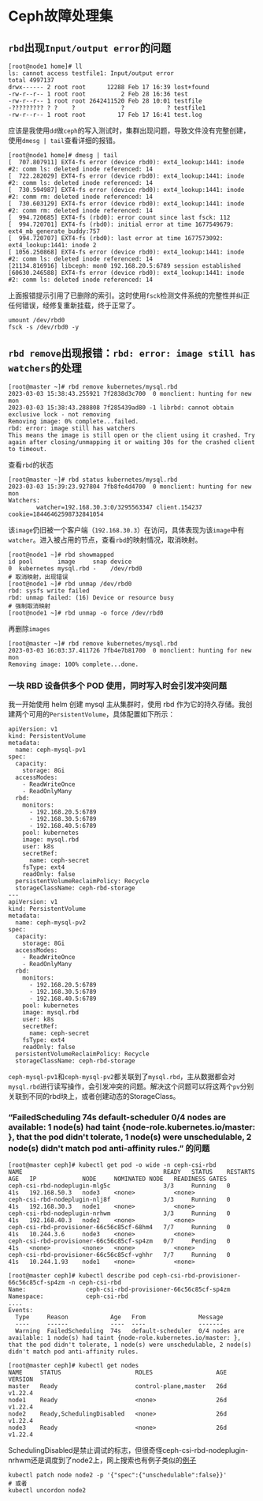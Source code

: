 # Ceph故障处理集

## `rbd`出现`Input/output error`的问题

```shell
[root@node1 home]# ll
ls: cannot access testfile1: Input/output error
total 4997137
drwx------ 2 root root      12288 Feb 17 16:39 lost+found
-rw-r--r-- 1 root root          2 Feb 28 16:36 test
-rw-r--r-- 1 root root 2642411520 Feb 28 10:01 testfile
-????????? ? ?    ?             ?            ? testfile1
-rw-r--r-- 1 root root         17 Feb 17 16:41 test.log
```

应该是我使用`dd`做`ceph`的写入测试时，集群出现问题，导致文件没有完整创建，使用`dmesg | tail`查看详细的报错。

```shell
[root@node1 home]# dmesg | tail
[  707.807911] EXT4-fs error (device rbd0): ext4_lookup:1441: inode #2: comm ls: deleted inode referenced: 14
[  722.282029] EXT4-fs error (device rbd0): ext4_lookup:1441: inode #2: comm ls: deleted inode referenced: 14
[  730.594987] EXT4-fs error (device rbd0): ext4_lookup:1441: inode #2: comm rm: deleted inode referenced: 14
[  730.603129] EXT4-fs error (device rbd0): ext4_lookup:1441: inode #2: comm rm: deleted inode referenced: 14
[  994.720685] EXT4-fs (rbd0): error count since last fsck: 112
[  994.720701] EXT4-fs (rbd0): initial error at time 1677549679: ext4_mb_generate_buddy:757
[  994.720707] EXT4-fs (rbd0): last error at time 1677573092: ext4_lookup:1441: inode 2
[ 1056.250868] EXT4-fs error (device rbd0): ext4_lookup:1441: inode #2: comm ls: deleted inode referenced: 14
[21134.816916] libceph: mon0 192.168.20.5:6789 session established
[60630.246588] EXT4-fs error (device rbd0): ext4_lookup:1441: inode #2: comm ls: deleted inode referenced: 14
```

上面报错提示引用了已删除的索引。这时使用`fsck`检测文件系统的完整性并纠正任何错误，经修复重新挂载，终于正常了。

```
umount /dev/rbd0
fsck -s /dev/rbd0 -y
```



## `rbd remove`出现报错：`rbd: error: image still has watchers`的处理

```shell
[root@master ~]# rbd remove kubernetes/mysql.rbd
2023-03-03 15:38:43.255921 7f2838d3c700  0 monclient: hunting for new mon
2023-03-03 15:38:43.288808 7f285439ad80 -1 librbd: cannot obtain exclusive lock - not removing
Removing image: 0% complete...failed.
rbd: error: image still has watchers
This means the image is still open or the client using it crashed. Try again after closing/unmapping it or waiting 30s for the crashed client to timeout.
```

查看`rbd`的状态

```
[root@master ~]# rbd status kubernetes/mysql.rbd
2023-03-03 15:39:23.927804 7fb8fe4d4700  0 monclient: hunting for new mon
Watchers:
        watcher=192.168.30.3:0/3295563347 client.154237 cookie=18446462598732841054
```

该`image`仍旧被一个客户端（`192.168.30.3`）在访问，具体表现为该`image`中有`watcher`。进入被占用的节点，查看`rbd`的映射情况，取消映射。

```shell
[root@node1 ~]# rbd showmapped
id pool       image     snap device
0  kubernetes mysql.rbd -    /dev/rbd0
# 取消映射，出现错误
[root@node1 ~]# rbd unmap /dev/rbd0
rbd: sysfs write failed
rbd: unmap failed: (16) Device or resource busy
# 强制取消映射
[root@node1 ~]# rbd unmap -o force /dev/rbd0
```

再删除`images`

```shell
[root@master ~]# rbd remove kubernetes/mysql.rbd
2023-03-03 16:03:37.411726 7fb4e7b81700  0 monclient: hunting for new mon
Removing image: 100% complete...done.
```



### 一块 RBD 设备供多个 POD 使用，同时写入时会引发冲突问题

我一开始使用 helm 创建 mysql 主从集群时，使用 rbd 作为它的持久存储。我创建两个可用的`PersistentVolume`，具体配置如下所示：

```
apiVersion: v1
kind: PersistentVolume
metadata:
  name: ceph-mysql-pv1
spec:
  capacity:
    storage: 8Gi
  accessModes:
    - ReadWriteOnce
    - ReadOnlyMany
  rbd:
    monitors:
      - 192.168.20.5:6789
      - 192.168.30.5:6789
      - 192.168.40.5:6789
    pool: kubernetes
    image: mysql.rbd
    user: k8s
    secretRef:
      name: ceph-secret
    fsType: ext4
    readOnly: false
  persistentVolumeReclaimPolicy: Recycle
  storageClassName: ceph-rbd-storage
---
apiVersion: v1
kind: PersistentVolume
metadata:
  name: ceph-mysql-pv2
spec:
  capacity:
    storage: 8Gi
  accessModes:
    - ReadWriteOnce
    - ReadOnlyMany
  rbd:
    monitors:
      - 192.168.20.5:6789
      - 192.168.30.5:6789
      - 192.168.40.5:6789
    pool: kubernetes
    image: mysql.rbd
    user: k8s
    secretRef:
      name: ceph-secret
    fsType: ext4
    readOnly: false
  persistentVolumeReclaimPolicy: Recycle
  storageClassName: ceph-rbd-storage
```

`ceph-mysql-pv1`和`ceph-mysql-pv2`都关联到了`mysql.rbd`，主从数据都会对`mysql.rbd`进行读写操作，会引发冲突的问题。解决这个问题可以将这两个`pv`分别关联到不同的rbd块上，或者创建动态的StorageClass。



### “FailedScheduling  74s   default-scheduler  0/4 nodes are available: 1 node(s) had taint {node-role.kubernetes.io/master: }, that the pod didn't tolerate, 1 node(s) were unschedulable, 2 node(s) didn't match pod anti-affinity rules.” 的问题

```
[root@master ceph]# kubectl get pod -o wide -n ceph-csi-rbd
NAME                                        READY   STATUS    RESTARTS   AGE   IP             NODE     NOMINATED NODE   READINESS GATES
ceph-csi-rbd-nodeplugin-mlg5c               3/3     Running   0          41s   192.168.50.3   node3    <none>           <none>
ceph-csi-rbd-nodeplugin-nlj8f               3/3     Running   0          41s   192.168.30.3   node1    <none>           <none>
ceph-csi-rbd-nodeplugin-nrhwm               3/3     Running   0          41s   192.168.40.3   node2    <none>           <none>
ceph-csi-rbd-provisioner-66c56c85cf-68hm4   7/7     Running   0          41s   10.244.3.6     node3    <none>           <none>
ceph-csi-rbd-provisioner-66c56c85cf-sp4zm   0/7     Pending   0          41s   <none>         <none>   <none>           <none>
ceph-csi-rbd-provisioner-66c56c85cf-vghhr   7/7     Running   0          41s   10.244.1.93    node1    <none>           <none>
```

```
[root@master ceph]# kubectl describe pod ceph-csi-rbd-provisioner-66c56c85cf-sp4zm -n ceph-csi-rbd
Name:                 ceph-csi-rbd-provisioner-66c56c85cf-sp4zm
Namespace:            ceph-csi-rbd
....
Events:
  Type     Reason            Age   From               Message
  ----     ------            ----  ----               -------
  Warning  FailedScheduling  74s   default-scheduler  0/4 nodes are available: 1 node(s) had taint {node-role.kubernetes.io/master: }, that the pod didn't tolerate, 1 node(s) were unschedulable, 2 node(s) didn't match pod anti-affinity rules.
```

```
[root@master ceph]# kubectl get nodes
NAME     STATUS                     ROLES                  AGE   VERSION
master   Ready                      control-plane,master   26d   v1.22.4
node1    Ready                      <none>                 26d   v1.22.4
node2    Ready,SchedulingDisabled   <none>                 26d   v1.22.4
node3    Ready                      <none>                 26d   v1.22.4
```

SchedulingDisabled是禁止调试的标志，但很奇怪ceph-csi-rbd-nodeplugin-nrhwm还是调度到了node2上，网上搜索也有例子类似的[例子](https://blog.csdn.net/kozazyh/article/details/102925571)

```
kubectl patch node node2 -p '{"spec":{"unschedulable":false}}'
# 或者
kubectl uncordon node2
```

